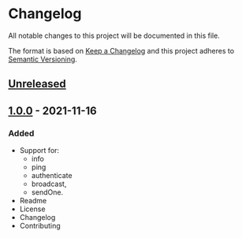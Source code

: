 # Changelog

All notable changes to this project will be documented in this file.

The format is based on [Keep a Changelog](https://keepachangelog.com/en/1.0.0/)
and this project adheres to [Semantic Versioning](https://semver.org/spec/v2.0.0.html).

## [Unreleased]

## [1.0.0] - 2021-11-16
### Added
- Support for: 
    - info
    - ping
    - authenticate
    - broadcast,
    - sendOne.
- Readme
- License
- Changelog
- Contributing

[Unreleased]: https://github.com/adshares/ads-js-connector/compare/v1.0.0...HEAD

[1.0.0]: https://github.com/adshares/ads-js-connector/releases/tag/v1.0.0
